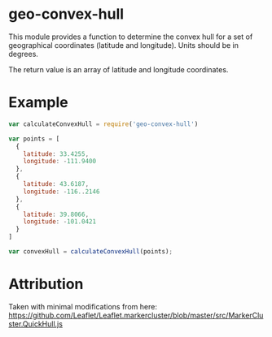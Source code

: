 geo-convex-hull
===========
This module provides a function to determine the convex hull for a set of geographical coordinates (latitude and longitude).  Units should be in degrees.

The return value is an array of latitude and longitude coordinates.

# Example

```javascript
var calculateConvexHull = require('geo-convex-hull')

var points = [
  {
    latitude: 33.4255,
    longitude: -111.9400
  }, 
  {
    latitude: 43.6187,
    longitude: -116..2146
  },
  {
    latitude: 39.8066,
    longitude: -101.0421
  }
]

var convexHull = calculateConvexHull(points);

```

# Attribution
Taken with minimal modifications from here:
https://github.com/Leaflet/Leaflet.markercluster/blob/master/src/MarkerCluster.QuickHull.js